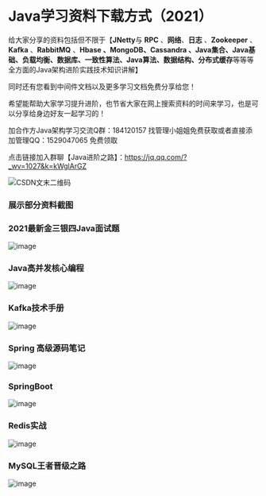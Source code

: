 # Java学习资料下载方式（2021）
给大家分享的资料包括但不限于【**JNetty**与 **RPC** 、**网络**、**日志** 、**Zookeeper** 、**Kafka** 、**RabbitMQ** 、**Hbase 、MongoDB、Cassandra 、Java集合、Java基础、负载均衡、数据库、一致性算法、Java算法、数据结构、分布式缓存**等等等全方面的Java架构进阶实践技术知识讲解】

同时还有您看到中间件文档以及更多学习文档免费分享给您！

希望能帮助大家学习提升进阶，也节省大家在网上搜索资料的时间来学习，也是可以分享给身边好友一起学习的！

加合作方Java架构学习交流Q群：184120157 找管理小姐姐免费获取或者直接添加管理QQ：1529047065 免费领取

点击链接加入群聊【Java进阶之路】：https://jq.qq.com/?_wv=1027&k=kWglArGZ

![CSDN文末二维码](https://user-images.githubusercontent.com/85689087/121644802-10da2800-cac6-11eb-84c3-db2aa2e04f52.png)


### 展示部分资料截图

### 2021最新金三银四Java面试题

![image](https://user-images.githubusercontent.com/85689087/122002063-d92ff080-cde3-11eb-9460-e8d67ffeef37.png)


### Java高并发核心编程
![image](https://user-images.githubusercontent.com/85689087/122003241-69bb0080-cde5-11eb-8e60-f4e59fc66272.png)



### Kafka技术手册
![image](https://user-images.githubusercontent.com/85689087/122002690-ac300d80-cde4-11eb-8d91-7e9d50c9aa82.png)


### Spring 高级源码笔记
![image](https://user-images.githubusercontent.com/85689087/122002774-c36efb00-cde4-11eb-9042-ab3993ee4134.png)


### SpringBoot
![image](https://user-images.githubusercontent.com/85689087/122003039-1b0d6680-cde5-11eb-9dbb-e097a371608e.png)



### Redis实战
![image](https://user-images.githubusercontent.com/85689087/122003073-29f41900-cde5-11eb-84e7-2d122bc2d611.png)



### MySQL王者晋级之路
![image](https://user-images.githubusercontent.com/85689087/122003108-35474480-cde5-11eb-8b84-1c09d9ee20b1.png)





